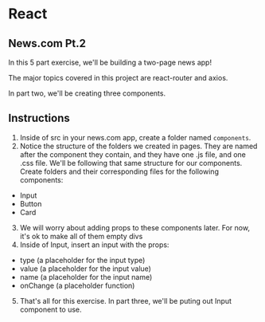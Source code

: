 # React

## News.com Pt.2

In this 5 part exercise, we'll be building a two-page news app!

The major topics covered in this project are react-router and axios. 

In part two, we'll be creating three components.

## Instructions
1. Inside of src in your news.com app, create a folder named `components`.
2. Notice the structure of the folders we created in pages. They are named after the component they contain, and they have one .js file, and one .css file. We'll be following that same structure for our components. Create folders and their corresponding files for the following components:
- Input
- Button
- Card
3. We will worry about adding props to these components later. For now, it's ok to make all of them empty divs
4. Inside of Input, insert an input with the props:
  - type (a placeholder for the input type)
  - value (a placeholder for the input value)
  - name (a placeholder for the input name)
  - onChange (a placeholder function)
5. That's all for this exercise. In part three, we'll be puting out Input component to use.